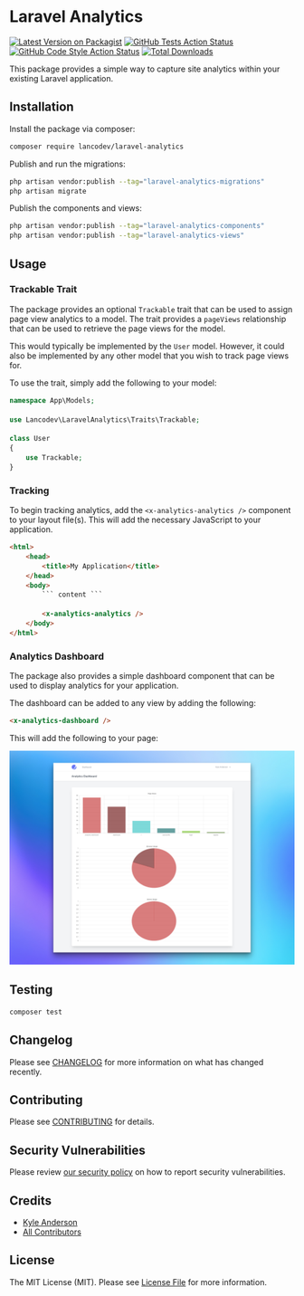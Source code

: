 # Laravel Analytics

[![Latest Version on Packagist](https://img.shields.io/packagist/v/lancodev/laravel-analytics.svg?style=flat-square)](https://packagist.org/packages/lancodev/laravel-analytics)
[![GitHub Tests Action Status](https://img.shields.io/github/workflow/status/lancodev/laravel-analytics/run-tests?label=tests)](https://github.com/lancodev/laravel-analytics/actions?query=workflow%3Arun-tests+branch%3Amain)
[![GitHub Code Style Action Status](https://img.shields.io/github/workflow/status/lancodev/laravel-analytics/Fix%20PHP%20code%20style%20issues?label=code%20style)](https://github.com/lancodev/laravel-analytics/actions?query=workflow%3A"Fix+PHP+code+style+issues"+branch%3Amain)
[![Total Downloads](https://img.shields.io/packagist/dt/lancodev/laravel-analytics.svg?style=flat-square)](https://packagist.org/packages/lancodev/laravel-analytics)

This package provides a simple way to capture site analytics within your existing Laravel application.

## Installation

Install the package via composer:

```bash
composer require lancodev/laravel-analytics
```

Publish and run the migrations:

```bash
php artisan vendor:publish --tag="laravel-analytics-migrations"
php artisan migrate
```

Publish the components and views:

```bash
php artisan vendor:publish --tag="laravel-analytics-components"
php artisan vendor:publish --tag="laravel-analytics-views"
```

## Usage

### Trackable Trait

The package provides an optional `Trackable` trait that can be used to assign page view analytics to a model. The trait provides a `pageViews` relationship that can be used to retrieve the page views for the model.

This would typically be implemented by the `User` model. However, it could also be implemented by any other model that you wish to track page views for.

To use the trait, simply add the following to your model:

```php
namespace App\Models;

use Lancodev\LaravelAnalytics\Traits\Trackable;

class User
{
    use Trackable;
}
```

### Tracking

To begin tracking analytics, add the `<x-analytics-analytics />` component to your layout file(s).
This will add the necessary JavaScript to your application.

```html
<html>
    <head>
        <title>My Application</title>
    </head>
    <body>
        ``` content ```

        <x-analytics-analytics />
    </body>
</html>
```

### Analytics Dashboard

The package also provides a simple dashboard component that can be used to display analytics for your application.

The dashboard can be added to any view by adding the following:

```html
<x-analytics-dashboard />
```

This will add the following to your page:

![analyticsdashboardscreenshot.png](screenshots/analytics-dashboard-screenshot.png)

## Testing

```bash
composer test
```

## Changelog

Please see [CHANGELOG](CHANGELOG.md) for more information on what has changed recently.

## Contributing

Please see [CONTRIBUTING](CONTRIBUTING.md) for details.

## Security Vulnerabilities

Please review [our security policy](../../security/policy) on how to report security vulnerabilities.

## Credits

- [Kyle Anderson](https://github.com/lancodev)
- [All Contributors](../../contributors)

## License

The MIT License (MIT). Please see [License File](LICENSE.md) for more information.
